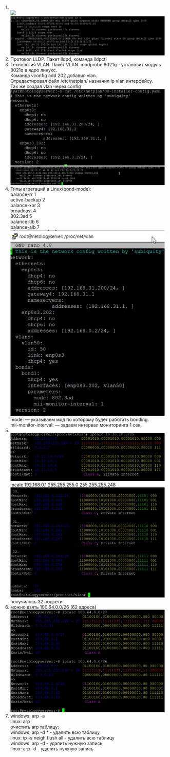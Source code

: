 1. <br/>![](img/1.jpg)
<br/>![](img/1.2.jpg)
1. Протокол LLDP. Пакет lldpd, команда lldpctl
1. Технология VLAN. Пакет VLAN. modprobe 8021q  - установит модуль 8021q в ядро линукс. 
<br/>Команда vconfig add 202 добавил vlan. 
<br/>Отредактировал файл /etc/netplan/<inteface> назначил ip vlan интерфейсу. 
<br/>Так же создал vlan через config 
<br/>![](img/3.1.jpg)
<br/>![](img/3.2.jpg)
1. Типы агрегаций в Linux(bond-mode):
<br/>balance-rr 1
<br/>active-backup 2
<br/>balance-xor 3
<br/>broadcast 4
<br/>802.3ad 5 
<br/>balance-tlb 6
<br/>balance-alb 7
<br/>![](img/4.jpg)
<br/>mode: — указываем мод по которому будет работать bonding.
<br/>mii-monitor-interval: — задаем интервал мониторинга 1 сек.
1. <br/>![](img/5.1.jpg)
<br/>ipcalc 192.168.0.1 255.255.255.0 255.255.255.248
<br/>![](img/5.2.jpg)
<br/>получилось 32 подсети
1. можно взять 100.64.0.0/26 (62 адреса)
<br/>![](img/6.jpg) 
1. windows: arp -a 
<br/>linux: arp
<br/>очистить arp таблицу:
<br/>windows: arp -d * - удалить всю таблицу
<br/>linux: ip -s neigh flush all - удалить всю таблицу
<br/>windows: arp -d <host> - удалить нужную запись
<br/>linux: arp -d <IP> <iface> - удалить нужную запись
